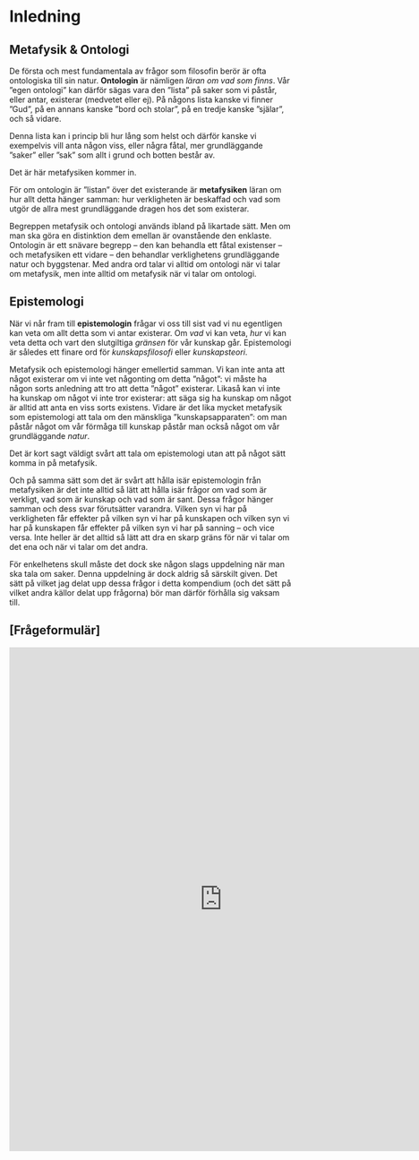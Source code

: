 # Inledning
<!--Här beskriver jag vad kapitlet ska handla om, detta är en note -->

## Metafysik & Ontologi

De första och mest fundamentala av frågor som filosofin berör är ofta ontologiska till sin natur. **Ontologin** är nämligen *läran om vad som finns*.  Vår ”egen ontologi” kan därför sägas vara den ”lista” på saker som vi påstår, eller antar, existerar (medvetet eller ej). På någons lista kanske vi finner ”Gud”, på en annans kanske ”bord och stolar”, på en tredje kanske ”själar”, och så vidare. 

Denna lista kan i princip bli hur lång som helst och därför kanske vi exempelvis vill anta någon viss, eller några fåtal, mer grundläggande ”saker” eller ”sak” som allt i grund och botten består av. 

Det är här metafysiken kommer in. 

För om ontologin är ”listan” över det existerande är **metafysiken** läran om hur allt detta hänger samman: hur verkligheten är beskaffad och vad som utgör de allra mest grundläggande dragen hos det som existerar. 

Begreppen metafysik och ontologi används ibland på likartade sätt. Men om man ska göra en distinktion dem emellan är ovanstående den enklaste. Ontologin är ett snävare begrepp – den kan behandla ett fåtal existenser – och metafysiken ett vidare – den behandlar verklighetens grundläggande natur och byggstenar. Med andra ord talar vi alltid om ontologi när vi talar om metafysik, men inte alltid om metafysik när vi talar om ontologi. 

<!--%% Hur sakerna (ontologin) hänger samman -->

## Epistemologi

När vi når fram till **epistemologin** frågar vi oss till sist vad vi nu egentligen kan veta om allt detta som vi antar existerar. Om *vad* vi kan veta, *hur* vi kan veta detta och vart den slutgiltiga *gränsen* för vår kunskap går. Epistemologi är således ett finare ord för *kunskapsfilosofi* eller *kunskapsteori*. 

Metafysik och epistemologi hänger emellertid samman. Vi kan inte anta att något existerar om vi inte vet någonting om detta ”något”: vi måste ha någon sorts anledning att tro att detta ”något” existerar. Likaså kan vi inte ha kunskap om något vi inte tror existerar: att säga sig ha kunskap om något är alltid att anta en viss sorts existens. Vidare är det lika mycket metafysik som epistemologi att tala om den mänskliga ”kunskapsapparaten”: om man påstår något om vår förmåga till kunskap påstår man också något om vår grundläggande *natur*. 

Det är kort sagt väldigt svårt att tala om epistemologi utan att på något sätt komma in på metafysik. 

Och på samma sätt som det är svårt att hålla isär epistemologin från metafysiken är det inte alltid så lätt att hålla isär frågor om vad som är verkligt, vad som är kunskap och vad som är sant. Dessa frågor hänger samman och dess svar förutsätter varandra. Vilken syn vi har på verkligheten får effekter på vilken syn vi har på kunskapen och vilken syn vi har på kunskapen får effekter på vilken syn vi har på sanning – och vice versa. Inte heller är det alltid så lätt att dra en skarp gräns för när vi talar om det ena och när vi talar om det andra. 

För enkelhetens skull måste det dock ske någon slags uppdelning när man ska tala om saker. Denna uppdelning är dock aldrig så särskilt given. Det sätt på vilket jag delat upp dessa frågor i detta kompendium (och det sätt på vilket andra källor delat upp frågorna) bör man därför förhålla sig vaksam till. 


<!--För att se den ”större bilden” har ni den ”stora kartan” till hjälp. -->

## [Frågeformulär]

<iframe src="https://docs.google.com/forms/d/1UpE41WgyDEOnkkoPT28WYlCiFn8Ssd6Q0X2LphI4DIU/viewform?embedded=true" width="760" height="900" frameborder="0" marginheight="0" marginwidth="0">Läser in...</iframe>

